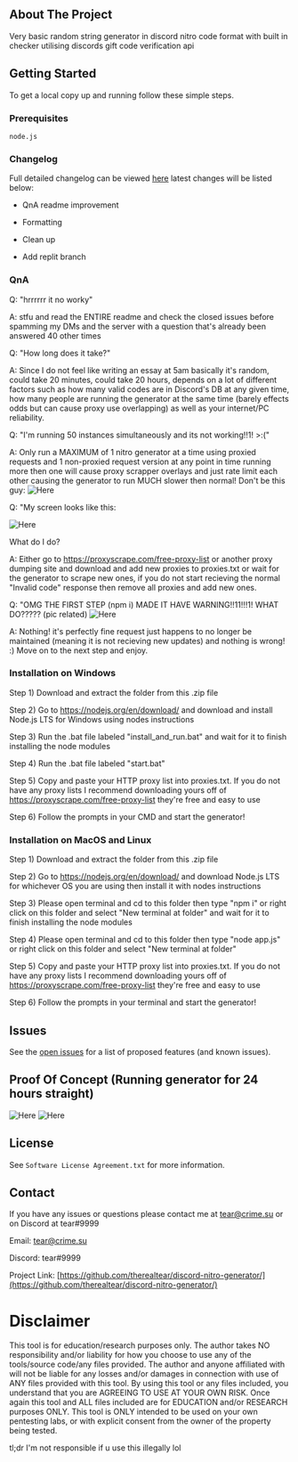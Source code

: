 

## About The Project

Very basic random string generator in discord nitro code format with built in checker utilising discords gift code verification api


## Getting Started

To get a local copy up and running follow these simple steps.

### Prerequisites

`node.js`

### Changelog

Full detailed changelog can be viewed [here](https://github.com/therealtear/discord-nitro-generator/issues/25) latest changes will be listed below:

+ QnA readme improvement

+ Formatting

+ Clean up

+ Add replit branch

### QnA

Q: "hrrrrrr it no worky"

A: stfu and read the ENTIRE readme and check the closed issues before spamming my DMs and the server with a question that's already been answered 40 other times

Q: "How long does it take?"

A: Since I do not feel like writing an essay at 5am basically it's random, could take 20 minutes, could take 20 hours, depends on a lot of different factors such as how many valid codes are in Discord's DB at any given time, how many people are running the generator at the same time (barely effects odds but can cause proxy use overlapping) as well as your internet/PC reliability.

Q: "I'm running 50 instances simultaneously and its not working!!1! >:("

A: Only run a MAXIMUM of 1 nitro generator at a time using proxied requests and 1 non-proxied request version at any point in time running more then one will cause proxy scrapper overlays and just rate limit each other causing the generator to run MUCH slower then normal! Don't be this guy: ![Here](pics/issue3.png)


Q: "My screen looks like this: 

![Here](pics/issue2.png) 

What do I do?

A: Either go to https://proxyscrape.com/free-proxy-list or another proxy dumping site and download and add new proxies to proxies.txt or wait for the generator to scrape new ones, if you do not start recieving the normal "Invalid code" response then remove all proxies and add new ones.

Q: "OMG THE FIRST STEP (npm i) MADE IT HAVE WARNING!!11!!!1! WHAT DO????? (pic related) ![Here](pics/issue1.png)

A: Nothing! it's perfectly fine request just happens to no longer be maintained (meaning it is not recieving new updates) and nothing is wrong! :) Move on to the next step and enjoy.

### Installation on Windows

Step 1) Download and extract the folder from this .zip file

Step 2) Go to https://nodejs.org/en/download/ and download and install Node.js LTS for Windows using nodes instructions

Step 3) Run the .bat file labeled "install_and_run.bat" and wait for it to finish installing the node modules

Step 4) Run the .bat file labeled "start.bat"

Step 5) Copy and paste your HTTP proxy list into proxies.txt. If you do not have any proxy lists I recommend downloading yours off of https://proxyscrape.com/free-proxy-list they're free and easy to use

Step 6) Follow the prompts in your CMD and start the generator!

### Installation on MacOS and Linux

Step 1) Download and extract the folder from this .zip file

Step 2) Go to https://nodejs.org/en/download/ and download Node.js LTS for whichever OS you are using then install it with nodes instructions

Step 3) Please open terminal and cd to this folder then type "npm i" or right click on this folder and select "New terminal at folder" and wait for it to finish installing the node modules

Step 4) Please open terminal and cd to this folder then type "node app.js" or right click on this folder and select "New terminal at folder"

Step 5) Copy and paste your HTTP proxy list into proxies.txt. If you do not have any proxy lists I recommend downloading yours off of https://proxyscrape.com/free-proxy-list they're free and easy to use

Step 6) Follow the prompts in your terminal and start the generator!


## Issues

See the [open issues](https://github.com/therealtear/discord-nitro-generator/issues) for a list of proposed features (and known issues).

## Proof Of Concept (Running generator for 24 hours straight)

![Here](pics/ss1.png)
![Here](pics/ss2.jpeg)

## License

See `Software License Agreement.txt` for more information.

## Contact
If you have any issues or questions please contact me at tear@crime.su or on Discord at tear#9999

Email: tear@crime.su

Discord: tear#9999

Project Link: [https://github.com/therealtear/discord-nitro-generator/](https://github.com/therealtear/discord-nitro-generator/)

# Disclaimer

This tool is for education/research purposes only. The author takes NO responsibility and/or liability for how you choose to use any of the tools/source code/any files provided. The author and anyone affiliated with will not be liable for any losses and/or damages in connection with use of ANY files provided with this tool. By using this tool or any files included, you understand that you are AGREEING TO USE AT YOUR OWN RISK. Once again this tool and ALL files included are for EDUCATION and/or RESEARCH purposes ONLY. This tool is ONLY intended to be used on your own pentesting labs, or with explicit consent from the owner of the property being tested.

tl;dr
I'm not responsible if u use this illegally lol
